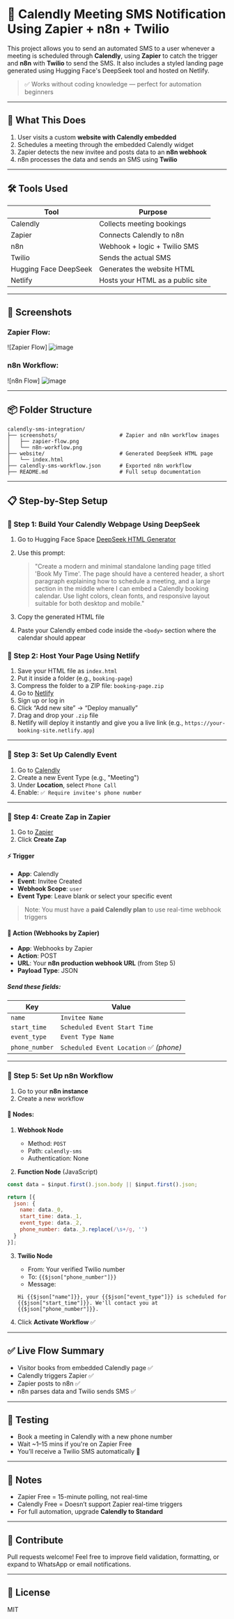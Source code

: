 # 📅 Calendly Meeting SMS Notification Using Zapier + n8n + Twilio

This project allows you to send an automated SMS to a user whenever a meeting is scheduled through **Calendly**, using **Zapier** to catch the trigger and **n8n** with **Twilio** to send the SMS. It also includes a styled landing page generated using Hugging Face's DeepSeek tool and hosted on Netlify.

> ✅ Works without coding knowledge — perfect for automation beginners

---

## 🚀 What This Does

1. User visits a custom **website with Calendly embedded**
2. Schedules a meeting through the embedded Calendly widget
3. Zapier detects the new invitee and posts data to an **n8n webhook**
4. n8n processes the data and sends an SMS using **Twilio**

---

## 🛠 Tools Used

| Tool                  | Purpose                          |
| --------------------- | -------------------------------- |
| Calendly              | Collects meeting bookings        |
| Zapier                | Connects Calendly to n8n         |
| n8n                   | Webhook + logic + Twilio SMS     |
| Twilio                | Sends the actual SMS             |
| Hugging Face DeepSeek | Generates the website HTML       |
| Netlify               | Hosts your HTML as a public site |

---

## 📸 Screenshots

### Zapier Flow:

![Zapier Flow] ![image](https://github.com/user-attachments/assets/2b3fb9f6-36b5-4e8f-b12b-6945a48abcfe)


### n8n Workflow:

![n8n Flow] ![image](https://github.com/user-attachments/assets/3a93a8fd-fba7-4de6-a9f4-b58ec090033b)


---

## 📦 Folder Structure

```
calendly-sms-integration/
├── screenshots/                    # Zapier and n8n workflow images
│   ├── zapier-flow.png
│   └── n8n-workflow.png
├── website/                        # Generated DeepSeek HTML page
│   └── index.html
├── calendly-sms-workflow.json      # Exported n8n workflow
├── README.md                       # Full setup documentation
```

---

## 📋 Step-by-Step Setup

### 🔹 Step 1: Build Your Calendly Webpage Using DeepSeek

1. Go to Hugging Face Space [DeepSeek HTML Generator](https://huggingface.co/spaces/enzostvs/deepsite)
2. Use this prompt:

   > "Create a modern and minimal standalone landing page titled 'Book My Time'. The page should have a centered header, a short paragraph explaining how to schedule a meeting, and a large section in the middle where I can embed a Calendly booking calendar. Use light colors, clean fonts, and responsive layout suitable for both desktop and mobile."
3. Copy the generated HTML file
4. Paste your Calendly embed code inside the `<body>` section where the calendar should appear

### 🔹 Step 2: Host Your Page Using Netlify

1. Save your HTML file as `index.html`
2. Put it inside a folder (e.g., `booking-page`)
3. Compress the folder to a ZIP file: `booking-page.zip`
4. Go to [Netlify](https://netlify.com)
5. Sign up or log in
6. Click “Add new site” → “Deploy manually”
7. Drag and drop your `.zip` file
8. Netlify will deploy it instantly and give you a live link (e.g., `https://your-booking-site.netlify.app`)

---

### 🔹 Step 3: Set Up Calendly Event

1. Go to [Calendly](https://calendly.com/)
2. Create a new Event Type (e.g., "Meeting")
3. Under **Location**, select `Phone Call`
4. Enable: `✅ Require invitee's phone number`

---

### 🔹 Step 4: Create Zap in Zapier

1. Go to [Zapier](https://zapier.com/)
2. Click **Create Zap**

#### ⚡ Trigger

* **App**: Calendly
* **Event**: Invitee Created
* **Webhook Scope**: `user`
* **Event Type**: Leave blank or select your specific event

> Note: You must have a **paid Calendly plan** to use real-time webhook triggers

#### 🧩 Action (Webhooks by Zapier)

* **App**: Webhooks by Zapier
* **Action**: POST
* **URL**: Your **n8n production webhook URL** (from Step 5)
* **Payload Type**: JSON

##### Send these fields:

| Key            | Value                                  |
| -------------- | -------------------------------------- |
| `name`         | `Invitee Name`                         |
| `start_time`   | `Scheduled Event Start Time`           |
| `event_type`   | `Event Type Name`                      |
| `phone_number` | `Scheduled Event Location` ✅ *(phone)* |

---

### 🔹 Step 5: Set Up n8n Workflow

1. Go to your **n8n instance**
2. Create a new workflow

#### 🧷 Nodes:

1. **Webhook Node**

   * Method: `POST`
   * Path: `calendly-sms`
   * Authentication: None

2. **Function Node** (JavaScript)

```javascript
const data = $input.first().json.body || $input.first().json;

return [{
  json: {
    name: data._0,
    start_time: data._1,
    event_type: data._2,
    phone_number: data._3.replace(/\s+/g, '')
  }
}];
```

3. **Twilio Node**

   * From: Your verified Twilio number
   * To: `{{$json["phone_number"]}}`
   * Message:

   ```
   Hi {{$json["name"]}}, your {{$json["event_type"]}} is scheduled for {{$json["start_time"]}}. We'll contact you at {{$json["phone_number"]}}.
   ```

4. Click **Activate Workflow** ✅

---

## ✅ Live Flow Summary

* Visitor books from embedded Calendly page ✅
* Calendly triggers Zapier ✅
* Zapier posts to n8n ✅
* n8n parses data and Twilio sends SMS ✅

---

## 🧪 Testing

* Book a meeting in Calendly with a new phone number
* Wait \~1–15 mins if you're on Zapier Free
* You’ll receive a Twilio SMS automatically 💬

---

## 📌 Notes

* Zapier Free = 15-minute polling, not real-time
* Calendly Free = Doesn’t support Zapier real-time triggers
* For full automation, upgrade **Calendly to Standard**

---

## 🙌 Contribute

Pull requests welcome! Feel free to improve field validation, formatting, or expand to WhatsApp or email notifications.

---

## 🔗 License

MIT
